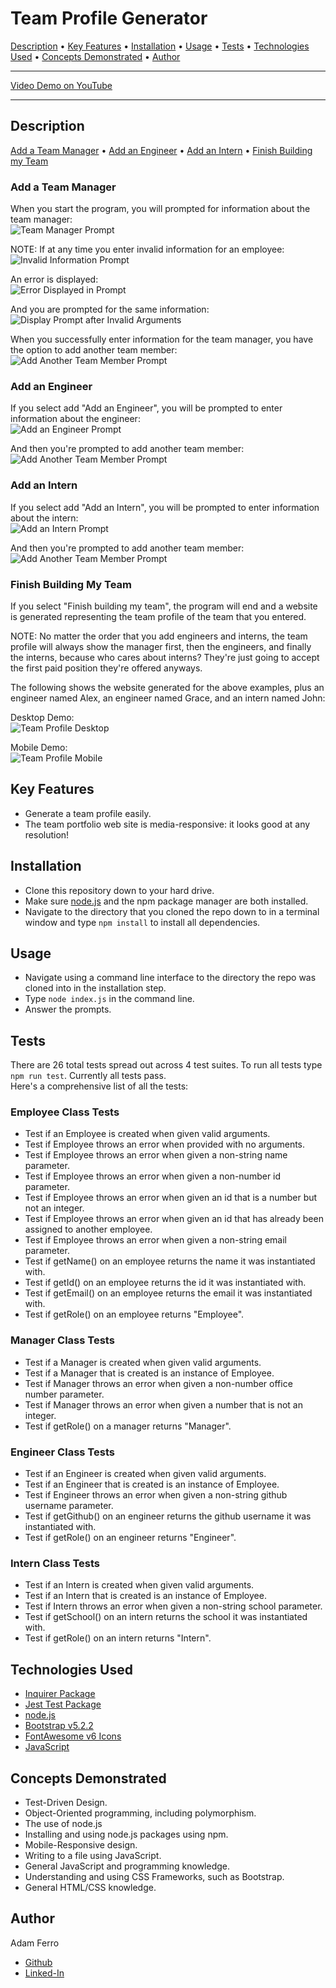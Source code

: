<base target="_blank">

# Team Profile Generator

<a href="#description">Description</a> •
<a href="#key-features">Key Features</a> •
<a href="#installation">Installation</a> •
<a href="#usage">Usage</a> •
<a href="#tests">Tests</a> •
<a href="#technologies-used">Technologies Used</a> •
<a href="#concepts-demonstrated">Concepts Demonstrated</a> •
<a href="#author">Author</a>

-------------------------------------------------------

[Video Demo on YouTube](https://youtu.be/PRCZX74KZG4)

-------------------------------------------------------

## Description

<a href="#add-a-team-manager">Add a Team Manager</a> •
<a href="#add-an-engineer">Add an Engineer</a> •
<a href="#add-an-intern">Add an Intern</a> •
<a href="#finish-building-my-team">Finish Building my Team</a>

### Add a Team Manager

When you start the program, you will prompted for information about the team manager:                             
![Team Manager Prompt](./images/team-manager-prompt.png)                        

NOTE: If at any time you enter invalid information for an employee:                    
![Invalid Information Prompt](./images/prompt-invalid-answer.png)              

An error is displayed:                                
![Error Displayed in Prompt](./images/prompt-error.png)                     

And you are prompted for the same information:                 
![Display Prompt after Invalid Arguments](./images/re-prompt.png)                          

When you successfully enter information for the team manager, you have the option to add another team member:                        
![Add Another Team Member Prompt](./images/add-another-team-member-prompt.png)                     

### Add an Engineer

If you select add "Add an Engineer", you will be prompted to enter information about the engineer:                 
![Add an Engineer Prompt](./images/add-engineer-prompt.png)                                        

And then you're prompted to add another team member:               
![Add Another Team Member Prompt](./images/add-another-team-member-prompt.png)                        

### Add an Intern

If you select add "Add an Intern", you will be prompted to enter information about the intern:                 
![Add an Intern Prompt](./images/add-intern-prompt.png)             

And then you're prompted to add another team member:               
![Add Another Team Member Prompt](./images/add-another-team-member-prompt.png)                        

### Finish Building My Team

If you select "Finish building my team", the program will end and a website is generated representing the team profile of the team that you entered.         
 
NOTE: No matter the order that you add engineers and interns, the team profile will always show the manager first, then the engineers, and finally the interns, because who cares about interns? They're just going to accept the first paid position they're offered anyways.                   

The following shows the website generated for the above examples, plus an engineer named Alex, an engineer named Grace, and an intern named John:          

Desktop Demo:                          
![Team Profile Desktop](./images/team-profile-desktop.png)           

Mobile Demo:                                  
![Team Profile Mobile](./images/team-profile-mobile.png)                         


## Key Features

- Generate a team profile easily.
- The team portfolio web site is media-responsive: it looks good at any resolution!


## Installation

- Clone this repository down to your hard drive.
- Make sure [node.js](https://nodejs.org/en/) and the npm package manager are both installed.
- Navigate to the directory that you cloned the repo down to in a terminal window and type `npm install` to install all dependencies.

## Usage

- Navigate using a command line interface to the directory the repo was cloned into in the installation step.
- Type `node index.js` in the command line.
- Answer the prompts.

## Tests

There are 26 total tests spread out across 4 test suites. To run all tests type ```npm run test```. Currently all tests pass.              
Here's a comprehensive list of all the tests:

### Employee Class Tests

- Test if an Employee is created when given valid arguments.
- Test if Employee throws an error when provided with no arguments.
- Test if Employee throws an error when given a non-string name parameter.
- Test if Employee throws an error when given a non-number id parameter.
- Test if Employee throws an error when given an id that is a number but not an integer.
- Test if Employee throws an error when given an id that has already been assigned to another employee.
- Test if Employee throws an error when given a non-string email parameter.
- Test if getName() on an employee returns the name it was instantiated with.
- Test if getId() on an employee returns the id it was instantiated with.
- Test if getEmail() on an employee returns the email it was instantiated with.
- Test if getRole() on an employee returns "Employee".

### Manager Class Tests

- Test if a Manager is created when given valid arguments.
- Test if a Manager that is created is an instance of Employee.
- Test if Manager throws an error when given a non-number office number parameter.
- Test if Manager throws an error when given a number that is not an integer.
- Test if getRole() on a manager returns "Manager".

### Engineer Class Tests

- Test if an Engineer is created when given valid arguments.
- Test if an Engineer that is created is an instance of Employee.
- Test if Engineer throws an error when given a non-string github username parameter.
- Test if getGithub() on an engineer returns the github username it was instantiated with.
- Test if getRole() on an engineer returns "Engineer".

### Intern Class Tests

- Test if an Intern is created when given valid arguments.
- Test if an Intern that is created is an instance of Employee.
- Test if Intern throws an error when given a non-string school parameter.
- Test if getSchool() on an intern returns the school it was instantiated with.
- Test if getRole() on an intern returns "Intern".

## Technologies Used

- [Inquirer Package](https://www.npmjs.com/package/inquirer)
- [Jest Test Package](https://jestjs.io/)
- [node.js](https://nodejs.org/en/)
- [Bootstrap v5.2.2](https://getbootstrap.com/)
- [FontAwesome v6 Icons](https://fontawesome.com/)
- [JavaScript](https://www.javascript.com/)

## Concepts Demonstrated

- Test-Driven Design.
- Object-Oriented programming, including polymorphism.
- The use of node.js
- Installing and using node.js packages using npm.
- Mobile-Responsive design.
- Writing to a file using JavaScript.
- General JavaScript and programming knowledge.
- Understanding and using CSS Frameworks, such as Bootstrap.
- General HTML/CSS knowledge.

## Author

Adam Ferro
- [Github](https://github.com/GeminiAd)
- [Linked-In](https://www.linkedin.com/in/adam-ferro)